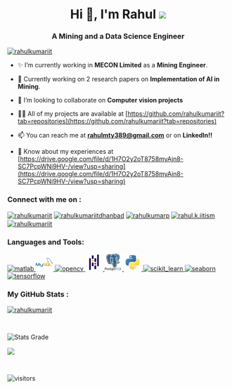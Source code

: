 <h1 align="center">Hi 👋, I'm Rahul <img src="https://thumbs.gfycat.com/BowedExaltedDogwoodtwigborer-max-1mb.gif" width=80></h1> 
<h3 align="center">A Mining and a Data Science Engineer</h3>

<p align="left"> <a href="https://twitter.com/rahulkumariit" target="blank"><img src="https://img.shields.io/twitter/follow/rahulkumariit?logo=twitter&style=for-the-badge" alt="rahulkumariit" /></a> </p>

- ✨ I’m currently working in **MECON Limited** as a **Mining Engineer**.

- 🔭 Currently working on 2 research papers on **Implementation of AI in Mining**.

- 👯 I’m looking to collaborate on **Computer vision projects**

- 👨‍💻 All of my projects are available at [https://github.com/rahulkumariit?tab=repositories](https://github.com/rahulkumariit?tab=repositories)

- 📫 You can reach me at **rahulmty389@gmail.com** or on **LinkedIn!!**

- 📄 Know about my experiences at [https://drive.google.com/file/d/1H7O2y2oT8758myAjn8-SC7PcpWNi9HV-/view?usp=sharing](https://drive.google.com/file/d/1H7O2y2oT8758myAjn8-SC7PcpWNi9HV-/view?usp=sharing)


<h3 align="left">Connect with me on :</h3>
<p align="left">
<a href="https://twitter.com/rahulkumariit" target="blank"><img align="center" src="https://raw.githubusercontent.com/rahuldkjain/github-profile-readme-generator/master/src/images/icons/Social/twitter.svg" alt="rahulkumariit" height="30" width="40" /></a>
<a href="https://www.linkedin.com/in/rahul-kumar-iit-dhanbad/" target="blank"><img align="center" src="https://raw.githubusercontent.com/rahuldkjain/github-profile-readme-generator/master/src/images/icons/Social/linked-in-alt.svg" alt="rahulkumariitdhanbad" height="30" width="40" /></a>
<a href="https://kaggle.com/rahulkumarp" target="blank"><img align="center" src="https://raw.githubusercontent.com/rahuldkjain/github-profile-readme-generator/master/src/images/icons/Social/kaggle.svg" alt="rahulkumarp" height="30" width="40" /></a>
<a href="https://fb.com/rahul.k.iitism" target="blank"><img align="center" src="https://raw.githubusercontent.com/rahuldkjain/github-profile-readme-generator/master/src/images/icons/Social/facebook.svg" alt="rahul.k.iitism" height="30" width="40" /></a>
<a href="https://www.hackerrank.com/rahulkumariit" target="blank"><img align="center" src="https://raw.githubusercontent.com/rahuldkjain/github-profile-readme-generator/master/src/images/icons/Social/hackerrank.svg" alt="rahulkumariit" height="30" width="40" /></a>
</p>

<h3 align="left">Languages and Tools:</h3>
<p align="left"> <a href="https://www.mathworks.com/" target="_blank" rel="noreferrer"> <img src="https://upload.wikimedia.org/wikipedia/commons/2/21/Matlab_Logo.png" alt="matlab" width="40" height="40"/> </a> <a href="https://www.mysql.com/" target="_blank" rel="noreferrer"> <img src="https://raw.githubusercontent.com/devicons/devicon/master/icons/mysql/mysql-original-wordmark.svg" alt="mysql" width="40" height="40"/> </a> <a href="https://opencv.org/" target="_blank" rel="noreferrer"> <img src="https://www.vectorlogo.zone/logos/opencv/opencv-icon.svg" alt="opencv" width="40" height="40"/> </a> <a href="https://pandas.pydata.org/" target="_blank" rel="noreferrer"> <img src="https://raw.githubusercontent.com/devicons/devicon/2ae2a900d2f041da66e950e4d48052658d850630/icons/pandas/pandas-original.svg" alt="pandas" width="40" height="40"/> </a> <a href="https://www.postgresql.org" target="_blank" rel="noreferrer"> <img src="https://raw.githubusercontent.com/devicons/devicon/master/icons/postgresql/postgresql-original-wordmark.svg" alt="postgresql" width="40" height="40"/> </a> <a href="https://www.python.org" target="_blank" rel="noreferrer"> <img src="https://raw.githubusercontent.com/devicons/devicon/master/icons/python/python-original.svg" alt="python" width="40" height="40"/> </a> <a href="https://scikit-learn.org/" target="_blank" rel="noreferrer"> <img src="https://upload.wikimedia.org/wikipedia/commons/0/05/Scikit_learn_logo_small.svg" alt="scikit_learn" width="40" height="40"/> </a> <a href="https://seaborn.pydata.org/" target="_blank" rel="noreferrer"> <img src="https://seaborn.pydata.org/_images/logo-mark-lightbg.svg" alt="seaborn" width="40" height="40"/> </a> <a href="https://www.tensorflow.org" target="_blank" rel="noreferrer"> <img src="https://www.vectorlogo.zone/logos/tensorflow/tensorflow-icon.svg" alt="tensorflow" width="40" height="40"/> </a> </p>

<h3 align="left">My GitHub Stats :</h3>

<p align="left"> <a href="https://github.com/ryo-ma/github-profile-trophy"><img src="https://github-profile-trophy.vercel.app/?username=rahulkumariit" alt="rahulkumariit" /></a> </p>

<br />

![Stats Grade](https://github-readme-stats.vercel.app/api?username=rahulkumariit&show_icons=true&hide_border=true&theme=chartreuse-dark)
<br />

<a href="https://github.com/rahulkumariit">
  <img align="center" src="https://github-readme-stats.vercel.app/api/top-langs/?username=rahulkumariit&theme=chartreuse-dark&hide_langs_below=1" />
</a>

&nbsp;

![visitors](https://visitor-badge.laobi.icu/badge?page_id=RahulKumariit.rahulkumariit)
